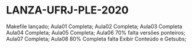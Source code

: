 # LANZA-UFRJ-PLE-2020
Makefile lançado;
Aula01 Completa;
Aula02 Completa;
Aula03 Completa
Aula04 Completa;
Aula05 Completa;
Aula06 70% falta versões ponteiros;
Aula07 Completa;
Aula08 80% Completa falta Exibir Conteúdo e Getsubs;